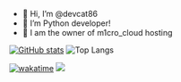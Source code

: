 - 👋 Hi, I’m @devcat86
- 👀 I’m Python developer!
- 👻 I am the owner of m1cro_cloud hosting  

[![GitHub stats](https://github-readme-stats.vercel.app/api?username=devcat86)](https://github.com/anuraghazra/github-readme-stats&bg_color=black,violet)
![Top Langs](https://github-readme-stats.vercel.app/api/top-langs/?username=devcat86&layout=compact)

[![wakatime](https://wakatime.com/badge/user/07ff4dc7-e36d-4b1b-8438-082dea065b14.svg)](https://wakatime.com/@07ff4dc7-e36d-4b1b-8438-082dea065b14)
![](https://komarev.com/ghpvc/?username=m1cro-cat&style=for-the-badge)
